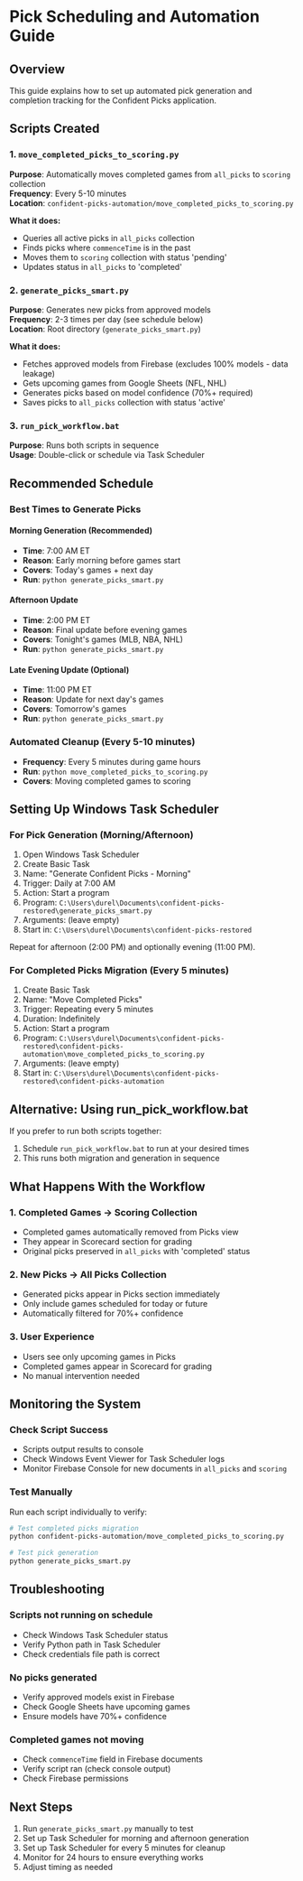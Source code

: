 # Pick Scheduling and Automation Guide

## Overview
This guide explains how to set up automated pick generation and completion tracking for the Confident Picks application.

## Scripts Created

### 1. `move_completed_picks_to_scoring.py`
**Purpose**: Automatically moves completed games from `all_picks` to `scoring` collection  
**Frequency**: Every 5-10 minutes  
**Location**: `confident-picks-automation/move_completed_picks_to_scoring.py`

**What it does:**
- Queries all active picks in `all_picks` collection
- Finds picks where `commenceTime` is in the past
- Moves them to `scoring` collection with status 'pending'
- Updates status in `all_picks` to 'completed'

### 2. `generate_picks_smart.py`
**Purpose**: Generates new picks from approved models  
**Frequency**: 2-3 times per day (see schedule below)  
**Location**: Root directory (`generate_picks_smart.py`)

**What it does:**
- Fetches approved models from Firebase (excludes 100% models - data leakage)
- Gets upcoming games from Google Sheets (NFL, NHL)
- Generates picks based on model confidence (70%+ required)
- Saves picks to `all_picks` collection with status 'active'

### 3. `run_pick_workflow.bat`
**Purpose**: Runs both scripts in sequence  
**Usage**: Double-click or schedule via Task Scheduler

## Recommended Schedule

### Best Times to Generate Picks

#### Morning Generation (Recommended)
- **Time**: 7:00 AM ET
- **Reason**: Early morning before games start
- **Covers**: Today's games + next day
- **Run**: `python generate_picks_smart.py`

#### Afternoon Update
- **Time**: 2:00 PM ET  
- **Reason**: Final update before evening games
- **Covers**: Tonight's games (MLB, NBA, NHL)
- **Run**: `python generate_picks_smart.py`

#### Late Evening Update (Optional)
- **Time**: 11:00 PM ET
- **Reason**: Update for next day's games
- **Covers**: Tomorrow's games
- **Run**: `python generate_picks_smart.py`

### Automated Cleanup (Every 5-10 minutes)
- **Frequency**: Every 5 minutes during game hours
- **Run**: `python move_completed_picks_to_scoring.py`
- **Covers**: Moving completed games to scoring

## Setting Up Windows Task Scheduler

### For Pick Generation (Morning/Afternoon)

1. Open Windows Task Scheduler
2. Create Basic Task
3. Name: "Generate Confident Picks - Morning"
4. Trigger: Daily at 7:00 AM
5. Action: Start a program
6. Program: `C:\Users\durel\Documents\confident-picks-restored\generate_picks_smart.py`
7. Arguments: (leave empty)
8. Start in: `C:\Users\durel\Documents\confident-picks-restored`

Repeat for afternoon (2:00 PM) and optionally evening (11:00 PM).

### For Completed Picks Migration (Every 5 minutes)

1. Create Basic Task
2. Name: "Move Completed Picks"
3. Trigger: Repeating every 5 minutes
4. Duration: Indefinitely
5. Action: Start a program
6. Program: `C:\Users\durel\Documents\confident-picks-restored\confident-picks-automation\move_completed_picks_to_scoring.py`
7. Arguments: (leave empty)
8. Start in: `C:\Users\durel\Documents\confident-picks-restored\confident-picks-automation`

## Alternative: Using run_pick_workflow.bat

If you prefer to run both scripts together:
1. Schedule `run_pick_workflow.bat` to run at your desired times
2. This runs both migration and generation in sequence

## What Happens With the Workflow

### 1. Completed Games → Scoring Collection
- Completed games automatically removed from Picks view
- They appear in Scorecard section for grading
- Original picks preserved in `all_picks` with 'completed' status

### 2. New Picks → All Picks Collection  
- Generated picks appear in Picks section immediately
- Only include games scheduled for today or future
- Automatically filtered for 70%+ confidence

### 3. User Experience
- Users see only upcoming games in Picks
- Completed games appear in Scorecard for grading
- No manual intervention needed

## Monitoring the System

### Check Script Success
- Scripts output results to console
- Check Windows Event Viewer for Task Scheduler logs
- Monitor Firebase Console for new documents in `all_picks` and `scoring`

### Test Manually
Run each script individually to verify:
```bash
# Test completed picks migration
python confident-picks-automation/move_completed_picks_to_scoring.py

# Test pick generation
python generate_picks_smart.py
```

## Troubleshooting

### Scripts not running on schedule
- Check Windows Task Scheduler status
- Verify Python path in Task Scheduler
- Check credentials file path is correct

### No picks generated
- Verify approved models exist in Firebase
- Check Google Sheets have upcoming games
- Ensure models have 70%+ confidence

### Completed games not moving
- Check `commenceTime` field in Firebase documents
- Verify script ran (check console output)
- Check Firebase permissions

## Next Steps

1. Run `generate_picks_smart.py` manually to test
2. Set up Task Scheduler for morning and afternoon generation
3. Set up Task Scheduler for every 5 minutes for cleanup
4. Monitor for 24 hours to ensure everything works
5. Adjust timing as needed

